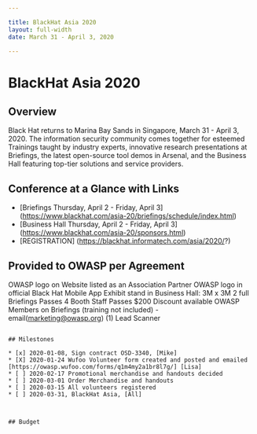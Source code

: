 ```yaml
---

title: BlackHat Asia 2020
layout: full-width
date: March 31 - April 3, 2020

---
```


# BlackHat Asia 2020

## Overview

Black Hat returns to Marina Bay Sands in Singapore, March 31 - April 3, 2020. The information security community comes together for esteemed Trainings taught by industry experts, innovative research presentations at Briefings, the latest open-source tool demos in Arsenal, and the Business Hall featuring top-tier solutions and service providers.

## Conference at a Glance with Links

- [Briefings Thursday, April 2 - Friday, April 3] (https://www.blackhat.com/asia-20/briefings/schedule/index.html)
- [Business Hall Thursday, April 2 - Friday, April 3] (https://www.blackhat.com/asia-20/sponsors.html)
- [REGISTRATION] (https://blackhat.informatech.com/asia/2020/?)

## Provided to OWASP per Agreement

OWASP logo on Website listed as an Association Partner
OWASP logo in official Black Hat Mobile App
Exhibit stand in Business Hall: 3M x 3M
2 full Briefings Passes
4 Booth Staff Passes
$200 Discount available OWASP Members on Briefings (training not included) - email(marketing@owasp.org)
(1) Lead Scanner
```

## Milestones

* [x] 2020-01-08, Sign contract OSD-3340, [Mike]
* [X] 2020-01-24 Wufoo Volunteer form created and posted and emailed [https://owasp.wufoo.com/forms/q1m4my2a1br8l7g/] [Lisa]
* [ ] 2020-02-17 Promotional merchandise and handouts decided
* [ ] 2020-03-01 Order Merchandise and handouts
* [ ] 2020-03-15 All volunteers registered 
* [ ] 2020-03-31, BlackHat Asia, [All]



## Budget


